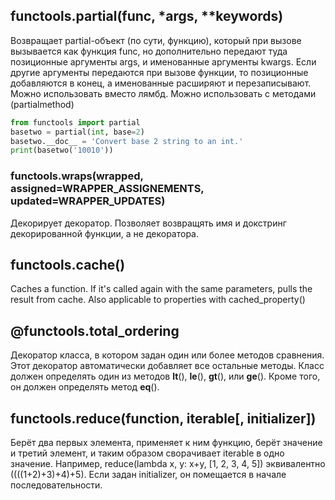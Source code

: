 ## functools.partial(func, *args, **keywords)
Возвращает partial-объект (по сути, функцию), который при вызове вызывается как функция func, но дополнительно передают туда позиционные аргументы args, и именованные аргументы kwargs. Если другие аргументы передаются при вызове функции, то позиционные добавляются в конец, а именованные расширяют и перезаписывают.
Можно использовать вместо лямбд.
Можно использовать с методами (partialmethod)

```python
from functools import partial
basetwo = partial(int, base=2)
basetwo.__doc__ = 'Convert base 2 string to an int.'
print(basetwo('10010'))
```

### functools.wraps(wrapped, assigned=WRAPPER_ASSIGNEMENTS, updated=WRAPPER_UPDATES)
Декорирует декоратор. Позволяет возвращять имя и докстринг декорированной функции, а не декоратора.

## functools.cache()
Caches a function. If it's called again with the same parameters, pulls the result from cache. Also applicable to properties with cached_property()
## @**functools.total_ordering**
Декоратор класса, в котором задан один или более методов сравнения. Этот декоратор автоматически добавляет все остальные методы. Класс должен определять один из методов __lt__(), __le__(), __gt__(), или __ge__(). Кроме того, он должен определять метод __eq__().

## **functools.reduce**(function, iterable[, initializer]) 
Берёт два первых элемента, применяет к ним функцию, берёт значение и третий элемент, и таким образом сворачивает iterable в одно значение. Например, reduce(lambda x, y: x+y, [1, 2, 3, 4, 5]) эквивалентно ((((1+2)+3)+4)+5). Если задан initializer, он помещается в начале последовательности.